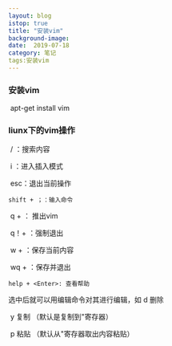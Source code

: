 ```yaml
---
layout: blog
istop: true
title: "安装vim"
background-image: 
date:  2019-07-18
category: 笔记
tags:安装vim
---
```

### 安装vim 

​	apt-get install vim

### liunx下的vim操作

​	 / ：搜索内容

​	 i ：进入插入模式

​	 esc：退出当前操作

 	shift + ；：输入命令

​	 q + <Enter>： 推出vim

​	 q！+ <Enter>：强制退出

​	 w + <Enter>：保存当前内容

​	 wq + <Enter>：保存并退出

 	help + <Enter>: 查看帮助

选中后就可以用编辑命令对其进行编辑，如
	d   删除

​	y   复制 （默认是复制到"寄存器）

​	p  粘贴 （默认从"寄存器取出内容粘贴）

###
